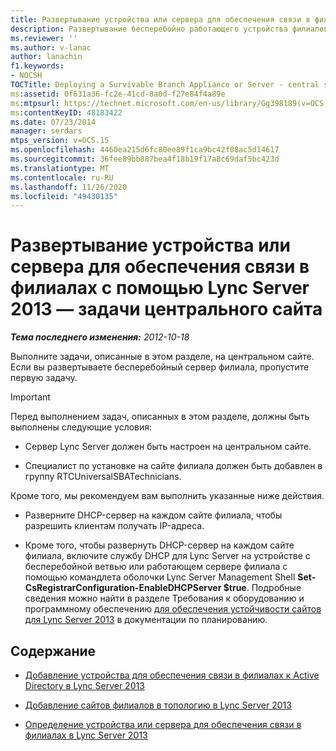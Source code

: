 ```yaml
---
title: Развертывание устройства или сервера для обеспечения связи в филиалах — задачи центрального сайта
description: Развертывание бесперебойно работающего устройства филиалов или задач серверного веб-сайта.
ms.reviewer: ''
ms.author: v-lanac
author: lanachin
f1.keywords:
- NOCSH
TOCTitle: Deploying a Survivable Branch Appliance or Server - central site tasks
ms:assetid: 0f631a36-fc2e-41cd-8a0d-f27e84f4a89e
ms:mtpsurl: https://technet.microsoft.com/en-us/library/Gg398189(v=OCS.15)
ms:contentKeyID: 48183422
ms.date: 07/23/2014
manager: serdars
mtps_version: v=OCS.15
ms.openlocfilehash: 4460ea215d6fc80ee89f1ca9bc42f08ac5d14617
ms.sourcegitcommit: 36fee89bb887bea4f18b19f17a8c69daf5bc423d
ms.translationtype: MT
ms.contentlocale: ru-RU
ms.lasthandoff: 11/26/2020
ms.locfileid: "49430135"
---
```

# <a name="deploying-a-survivable-branch-appliance-or-server-with-lync-server-2013---central-site-tasks"></a>Развертывание устройства или сервера для обеспечения связи в филиалах с помощью Lync Server 2013 — задачи центрального сайта

<div data-xmlns="http://www.w3.org/1999/xhtml">

<div class="topic" data-xmlns="http://www.w3.org/1999/xhtml" data-msxsl="urn:schemas-microsoft-com:xslt" data-cs="https://msdn.microsoft.com/">

<div data-asp="https://msdn2.microsoft.com/asp">



</div>

<div id="mainSection">

<div id="mainBody">

<span> </span>

_**Тема последнего изменения:** 2012-10-18_

Выполните задачи, описанные в этом разделе, на центральном сайте. Если вы развертываете бесперебойный сервер филиала, пропустите первую задачу.

<div>


> [!IMPORTANT]
> Перед выполнением задач, описанных в этом разделе, должны быть выполнены следующие условия: 
> <UL>
> <LI>
> <P>Сервер Lync Server должен быть настроен на центральном сайте.</P>
> <LI>
> <P>Специалист по установке на сайте филиала должен быть добавлен в группу RTCUniversalSBATechnicians.</P></LI></UL>Кроме того, мы рекомендуем вам выполнить указанные ниже действия.
> <UL>
> <LI>
> <P>Разверните DHCP-сервер на каждом сайте филиала, чтобы разрешить клиентам получать IP-адреса.</P>
> <LI>
> <P>Кроме того, чтобы развернуть DHCP-сервер на каждом сайте филиала, включите службу DHCP для Lync Server на устройстве с бесперебойной ветвью или работающем сервере филиала с помощью командлета оболочки Lync Server Management Shell <STRONG>Set-CsRegistrarConfiguration-EnableDHCPServer $true</STRONG>. Подробные сведения можно найти в разделе Требования к оборудованию и программному обеспечению <A href="lync-server-2013-branch-site-resiliency-requirements.md">для обеспечения устойчивости сайтов для Lync Server 2013</A> в документации по планированию.</P></LI></UL>



</div>

<div>

## <a name="in-this-section"></a>Содержание

  - [Добавление устройства для обеспечения связи в филиалах к Active Directory в Lync Server 2013](lync-server-2013-add-a-survivable-branch-appliance-to-active-directory.md)

  - [Добавление сайтов филиалов в топологию в Lync Server 2013](lync-server-2013-add-branch-sites-to-your-topology.md)

  - [Определение устройства или сервера для обеспечения связи в филиалах в Lync Server 2013](lync-server-2013-define-a-survivable-branch-appliance-or-server.md)

</div>

</div>

<span> </span>

</div>

</div>

</div>

